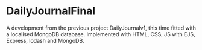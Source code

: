 # DailyJournalFinal

A development from the previous project DailyJournalv1, this time fitted with a localised MongoDB database. Implemented with HTML, CSS, JS with EJS, Express, lodash and MongoDB.
